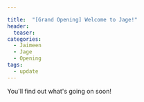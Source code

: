 ```yaml
---

title:  "[Grand Opening] Welcome to Jage!"
header:
  teaser: 
categories: 
  - Jaimeen
  - Jage
  - Opening
tags:
  - update
---
```


You'll find out what's going on soon!
